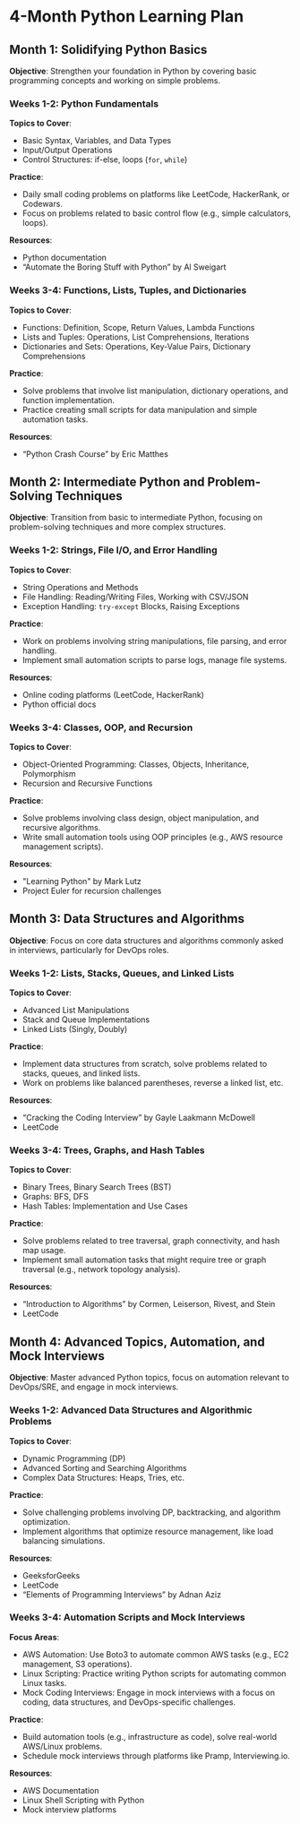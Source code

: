# 4-Month Python Learning Plan

## Month 1: Solidifying Python Basics
**Objective**: Strengthen your foundation in Python by covering basic programming concepts and working on simple problems.

### Weeks 1-2: Python Fundamentals
**Topics to Cover**:
- Basic Syntax, Variables, and Data Types
- Input/Output Operations
- Control Structures: if-else, loops (`for`, `while`)

**Practice**:
- Daily small coding problems on platforms like LeetCode, HackerRank, or Codewars.
- Focus on problems related to basic control flow (e.g., simple calculators, loops).

**Resources**:
- Python documentation
- “Automate the Boring Stuff with Python” by Al Sweigart

### Weeks 3-4: Functions, Lists, Tuples, and Dictionaries
**Topics to Cover**:
- Functions: Definition, Scope, Return Values, Lambda Functions
- Lists and Tuples: Operations, List Comprehensions, Iterations
- Dictionaries and Sets: Operations, Key-Value Pairs, Dictionary Comprehensions

**Practice**:
- Solve problems that involve list manipulation, dictionary operations, and function implementation.
- Practice creating small scripts for data manipulation and simple automation tasks.

**Resources**:
- “Python Crash Course” by Eric Matthes

## Month 2: Intermediate Python and Problem-Solving Techniques
**Objective**: Transition from basic to intermediate Python, focusing on problem-solving techniques and more complex structures.

### Weeks 1-2: Strings, File I/O, and Error Handling
**Topics to Cover**:
- String Operations and Methods
- File Handling: Reading/Writing Files, Working with CSV/JSON
- Exception Handling: `try-except` Blocks, Raising Exceptions

**Practice**:
- Work on problems involving string manipulations, file parsing, and error handling.
- Implement small automation scripts to parse logs, manage file systems.

**Resources**:
- Online coding platforms (LeetCode, HackerRank)
- Python official docs

### Weeks 3-4: Classes, OOP, and Recursion
**Topics to Cover**:
- Object-Oriented Programming: Classes, Objects, Inheritance, Polymorphism
- Recursion and Recursive Functions

**Practice**:
- Solve problems involving class design, object manipulation, and recursive algorithms.
- Write small automation tools using OOP principles (e.g., AWS resource management scripts).

**Resources**:
- "Learning Python" by Mark Lutz
- Project Euler for recursion challenges

## Month 3: Data Structures and Algorithms
**Objective**: Focus on core data structures and algorithms commonly asked in interviews, particularly for DevOps roles.

### Weeks 1-2: Lists, Stacks, Queues, and Linked Lists
**Topics to Cover**:
- Advanced List Manipulations
- Stack and Queue Implementations
- Linked Lists (Singly, Doubly)

**Practice**:
- Implement data structures from scratch, solve problems related to stacks, queues, and linked lists.
- Work on problems like balanced parentheses, reverse a linked list, etc.

**Resources**:
- “Cracking the Coding Interview” by Gayle Laakmann McDowell
- LeetCode

### Weeks 3-4: Trees, Graphs, and Hash Tables
**Topics to Cover**:
- Binary Trees, Binary Search Trees (BST)
- Graphs: BFS, DFS
- Hash Tables: Implementation and Use Cases

**Practice**:
- Solve problems related to tree traversal, graph connectivity, and hash map usage.
- Implement small automation tasks that might require tree or graph traversal (e.g., network topology analysis).

**Resources**:
- “Introduction to Algorithms” by Cormen, Leiserson, Rivest, and Stein
- LeetCode

## Month 4: Advanced Topics, Automation, and Mock Interviews
**Objective**: Master advanced Python topics, focus on automation relevant to DevOps/SRE, and engage in mock interviews.

### Weeks 1-2: Advanced Data Structures and Algorithmic Problems
**Topics to Cover**:
- Dynamic Programming (DP)
- Advanced Sorting and Searching Algorithms
- Complex Data Structures: Heaps, Tries, etc.

**Practice**:
- Solve challenging problems involving DP, backtracking, and algorithm optimization.
- Implement algorithms that optimize resource management, like load balancing simulations.

**Resources**:
- GeeksforGeeks
- LeetCode
- “Elements of Programming Interviews” by Adnan Aziz

### Weeks 3-4: Automation Scripts and Mock Interviews
**Focus Areas**:
- AWS Automation: Use Boto3 to automate common AWS tasks (e.g., EC2 management, S3 operations).
- Linux Scripting: Practice writing Python scripts for automating common Linux tasks.
- Mock Coding Interviews: Engage in mock interviews with a focus on coding, data structures, and DevOps-specific challenges.

**Practice**:
- Build automation tools (e.g., infrastructure as code), solve real-world AWS/Linux problems.
- Schedule mock interviews through platforms like Pramp, Interviewing.io.

**Resources**:
- AWS Documentation
- Linux Shell Scripting with Python
- Mock interview platforms
